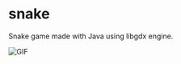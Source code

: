# snake
Snake game made with Java using libgdx engine.

![GIF](https://thumbs.gfycat.com/TidyBadHawaiianmonkseal-small.gif)
